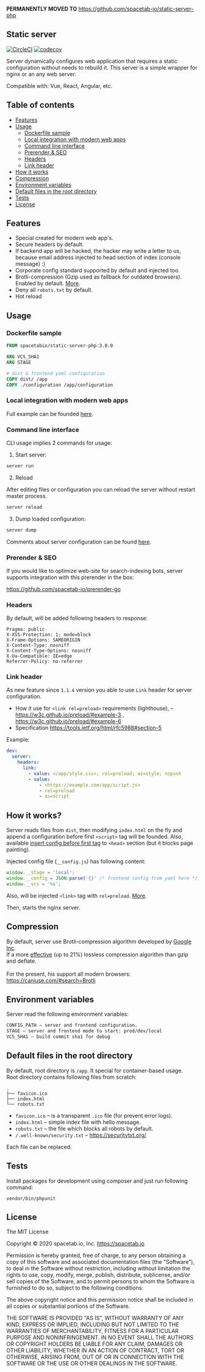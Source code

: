 **PERMANENTLY MOVED TO** https://github.com/spacetab-io/static-server-php


Static server
-------------

[![CircleCI](https://circleci.com/gh/spacetab-io/static-server-php/tree/master.svg?style=svg)](https://circleci.com/gh/spacetab-io/static-server-php/tree/master)
[![codecov](https://codecov.io/gh/spacetab-io/static-server-php/branch/master/graph/badge.svg)](https://codecov.io/gh/spacetab-io/static-server-php)

Server dynamically configures web application that requires a static configuration without needs to rebuild it.
This server is a simple wrapper for nginx or an any web server.

Compatible with: Vue, React, Angular, etc.

## Table of contents

* [Features](#features)
* [Usage](#usage)
    + [Dockerfile sample](#dockerfile-sample)
    + [Local integration with modern web apps](#local-integration-with-modern-web-apps)
    + [Command line interface](#command-line-interface)
    + [Prerender & SEO](#prerender--seo)
    + [Headers](#headers)
    + [Link header](#link-header)
* [How it works](#how-it-works)
* [Compression](#compression)
* [Environment variables](#environment-variables)
* [Default files in the root directory](#default-files-in-the-root-directory)
* [Tests](#tests)
* [License](#license)

## Features

* Special created for modern web app's.
* Secure headers by default.
* If backend app will be hacked, the hacker may write a letter to us, because email address injected to head section of index (console message) :)
* Corporate config standard supported by default and injected too.
* Brotli-compression (Gzip used as fallback for outdated browsers). Enabled by default. [More](#Compression).
* Deny all `robots.txt` by default.
* Hot reload

## Usage

### Dockerfile sample
```Dockerfile
FROM spacetabio/static-server-php:3.0.0

ARG VCS_SHA1
ARG STAGE

# dist & frontend yaml configuration 
COPY dist/ /app
COPY ./configuration /app/configuration
```

### Local integration with modern web apps

Full example can be founded [here](https://github.com/spacetab-io/configuration-js#how-to-usage-library-with-spa-apps).

### Command line interface

CLI usage implies 2 commands for usage:

1) Start server:
```bash
server run
```

2) Reload

After editing files or configuration you can reload the server without restart master process.

```bash
server reload
```

3) Dump loaded configuration:
```bash
server dump
```

Comments about server configuration can be found [here](./configuration/defaults).

### Prerender & SEO

If you would like to optimize web-site for search-indexing bots, 
server supports integration with this prerender in the box:
  
https://github.com/spacetab-io/prerender-go

### Headers

By default, will be added following headers to response:

```http
Pragma: public
X-XSS-Protection: 1; mode=block
X-Frame-Options: SAMEORIGIN
X-Content-Type: nosniff
X-Content-Type-Options: nosniff
X-Ua-Compatible: IE=edge
Referrer-Policy: no-referrer
```

### Link header

As new feature since `1.1.4` version you able to use `Link` header
for server configuration.

* How it use for `<link rel=preload>` requirements (lighthouse), – https://w3c.github.io/preload/#example-3 , https://w3c.github.io/preload/#example-6
* Specification https://tools.ietf.org/html/rfc5988#section-5

Example:

```yaml
dev:
  server:
    headers:
      link:
        - value: </app/style.css>; rel=preload; as=style; nopush
        - value:
            - <https://example.com/app/script.js>
            - rel=preload
            - as=script
```

## How it works?

Server reads files from `dist`, then modifying `index.html` on the fly 
and append a configuration before first `<script>` tag will be founded.
Also, available [insert config before first tag](./configuration/defaults/___server.yaml#L8) to `<head>` 
section (but it blocks page painting).

Injected config file (`__config.js`) has following content:

```js
window.__stage = 'local';
window.__config = JSON.parse('{}' /* frontend config from yaml here */);
window.__vcs = '%s';
```

Also, will be injected `<link>` tag with `rel=preload`. [More](https://developers.google.com/web/tools/lighthouse/audits/preload).

Then, starts the nginx server.

## Compression

By default, server use Brotli-compression algorithm developed by [Google Inc](https://en.wikipedia.org/wiki/Brotli). <br>
If a more [effective](https://medium.com/oyotech/how-brotli-compression-gave-us-37-latency-improvement-14d41e50fee4) 
(up to 21%) lossless compression algorithm than gzip and deflate.<br>
<br>
For the present, his support all modern browsers:
https://caniuse.com/#search=Brotli

## Environment variables

Server read the following environment variables:

```bash
CONFIG_PATH – server and frontend configuration.
STAGE – server and frontend mode to start: prod/dev/local
VCS_SHA1 – build commit sha1 for debug
```

## Default files in the root directory

By default, root directory is `/app`. It special for container-based usage. <br>
Root directory contains following files from scratch:
```
.
├── favicon.ico
├── index.html
└── robots.txt
```

* `favicon.ico` – is a transparent `.ico` file (for prevent error logs).
* `index.html` – simple index file with hello message.
* `robots.txt` – the file which blocks all robots by default.
* `/.well-known/security.txt` – https://securitytxt.org/

Each file can be replaced.

## Tests

Install packages for development using composer and just run following command:

```
vendor/bin/phpunit
```

## License

The MIT License

Copyright © 2020 spacetab.io, Inc. https://spacetab.io

Permission is hereby granted, free of charge, to any person obtaining a copy
of this software and associated documentation files (the "Software"), to deal
in the Software without restriction, including without limitation the rights
to use, copy, modify, merge, publish, distribute, sublicense, and/or sell
copies of the Software, and to permit persons to whom the Software is
furnished to do so, subject to the following conditions:

The above copyright notice and this permission notice shall be included in
all copies or substantial portions of the Software.

THE SOFTWARE IS PROVIDED "AS IS", WITHOUT WARRANTY OF ANY KIND, EXPRESS OR
IMPLIED, INCLUDING BUT NOT LIMITED TO THE WARRANTIES OF MERCHANTABILITY,
FITNESS FOR A PARTICULAR PURPOSE AND NONINFRINGEMENT. IN NO EVENT SHALL THE
AUTHORS OR COPYRIGHT HOLDERS BE LIABLE FOR ANY CLAIM, DAMAGES OR OTHER
LIABILITY, WHETHER IN AN ACTION OF CONTRACT, TORT OR OTHERWISE, ARISING FROM,
OUT OF OR IN CONNECTION WITH THE SOFTWARE OR THE USE OR OTHER DEALINGS IN
THE SOFTWARE.

